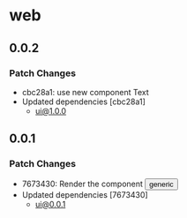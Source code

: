 # web

## 0.0.2

### Patch Changes

- cbc28a1: use new component Text
- Updated dependencies [cbc28a1]
  - ui@1.0.0

## 0.0.1

### Patch Changes

- 7673430: Render the component <Button /> generic
- Updated dependencies [7673430]
  - ui@0.0.1
